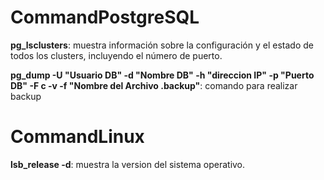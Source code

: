 # CommandPostgreSQL

**pg_lsclusters**: muestra información sobre la configuración y el estado de todos los clusters, incluyendo el número de puerto.

**pg_dump -U "Usuario DB" -d "Nombre DB" -h "direccion IP" -p "Puerto DB" -F c -v -f "Nombre del Archivo .backup"**: comando para realizar backup

# CommandLinux

**lsb_release -d**: muestra la version del sistema operativo.

